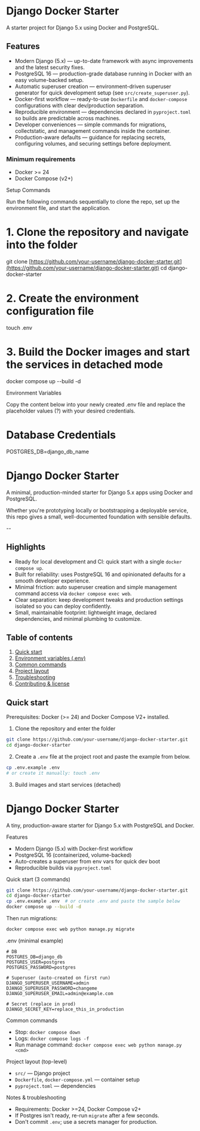 # Django Docker Starter

A starter project for Django 5.x using Docker and PostgreSQL.

## Features

- Modern Django (5.x) — up-to-date framework with async improvements and the latest security fixes.
- PostgreSQL 16 — production-grade database running in Docker with an easy volume-backed setup.
- Automatic superuser creation — environment-driven superuser generator for quick development setup (see `src/create_superuser.py`).
- Docker-first workflow — ready-to-use `Dockerfile` and `docker-compose` configurations with clear dev/production separation.
- Reproducible environment — dependencies declared in `pyproject.toml` so builds are predictable across machines.
- Developer conveniences — simple commands for migrations, collectstatic, and management commands inside the container.
- Production-aware defaults — guidance for replacing secrets, configuring volumes, and securing settings before deployment.

### Minimum requirements

- Docker >= 24
- Docker Compose (v2+)

Setup Commands

Run the following commands sequentially to clone the repo, set up the environment file, and start the application.

# 1. Clone the repository and navigate into the folder

git clone [https://github.com/your-username/django-docker-starter.git](https://github.com/your-username/django-docker-starter.git)
cd django-docker-starter

# 2. Create the environment configuration file

touch .env

# 3. Build the Docker images and start the services in detached mode

docker compose up --build -d

Environment Variables

Copy the content below into your newly created .env file and replace the placeholder values (?) with your desired credentials.

# Database Credentials

POSTGRES_DB=django_db_name

# Django Docker Starter

A minimal, production-minded starter for Django 5.x apps using Docker and PostgreSQL.

Whether you're prototyping locally or bootstrapping a deployable service, this repo gives a small, well-documented foundation with sensible defaults.

--

## Highlights

- Ready for local development and CI: quick start with a single `docker compose up`.
- Built for reliability: uses PostgreSQL 16 and opinionated defaults for a smooth developer experience.
- Minimal friction: auto superuser creation and simple management command access via `docker compose exec web`.
- Clear separation: keep development tweaks and production settings isolated so you can deploy confidently.
- Small, maintainable footprint: lightweight image, declared dependencies, and minimal plumbing to customize.

## Table of contents

1. [Quick start](#quick-start)
2. [Environment variables (.env)](#environment-variables-env)
3. [Common commands](#common-commands)
4. [Project layout](#project-layout)
5. [Troubleshooting](#troubleshooting)
6. [Contributing & license](#contributing--license)

## Quick start

Prerequisites: Docker (>= 24) and Docker Compose V2+ installed.

1. Clone the repository and enter the folder

```bash
git clone https://github.com/your-username/django-docker-starter.git
cd django-docker-starter
```

2. Create a `.env` file at the project root and paste the example from below.

```bash
cp .env.example .env
# or create it manually: touch .env
```

3. Build images and start services (detached)

# Django Docker Starter

A tiny, production-aware starter for Django 5.x with PostgreSQL and Docker.

Features

- Modern Django (5.x) with Docker-first workflow
- PostgreSQL 16 (containerized, volume-backed)
- Auto-creates a superuser from env vars for quick dev boot
- Reproducible builds via `pyproject.toml`

Quick start (3 commands)

```bash
git clone https://github.com/your-username/django-docker-starter.git
cd django-docker-starter
cp .env.example .env  # or create .env and paste the sample below
docker compose up --build -d
```

Then run migrations:

```bash
docker compose exec web python manage.py migrate
```

.env (minimal example)

```env
# DB
POSTGRES_DB=django_db
POSTGRES_USER=postgres
POSTGRES_PASSWORD=postgres

# Superuser (auto-created on first run)
DJANGO_SUPERUSER_USERNAME=admin
DJANGO_SUPERUSER_PASSWORD=changeme
DJANGO_SUPERUSER_EMAIL=admin@example.com

# Secret (replace in prod)
DJANGO_SECRET_KEY=replace_this_in_production
```

Common commands

- Stop: `docker compose down`
- Logs: `docker compose logs -f`
- Run manage command: `docker compose exec web python manage.py <cmd>`

Project layout (top-level)

- `src/` — Django project
- `Dockerfile`, `docker-compose.yml` — container setup
- `pyproject.toml` — dependencies

Notes & troubleshooting

- Requirements: Docker >=24, Docker Compose v2+
- If Postgres isn't ready, re-run `migrate` after a few seconds.
- Don't commit `.env`; use a secrets manager for production.
